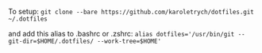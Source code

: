 To setup:
`git clone --bare https://github.com/karoletrych/dotfiles.git ~/.dotfiles`

and add this alias to .bashrc or .zshrc:
`alias dotfiles='/usr/bin/git --git-dir=$HOME/.dotfiles/ --work-tree=$HOME'`
